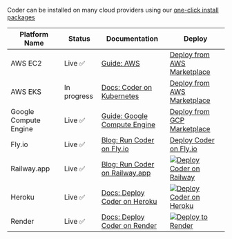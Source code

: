 Coder can be installed on many cloud providers using our
[one-click install packages](https://github.com/coder/packages)

| Platform Name         | Status      | Documentation                                                                                | Deploy                                                                                                                                         |
| --------------------- | ----------- | -------------------------------------------------------------------------------------------- | ---------------------------------------------------------------------------------------------------------------------------------------------- |
| AWS EC2               | Live ✅     | [Guide: AWS](https://coder.com/docs/platforms/aws)                                 | [Deploy from AWS Marketplace](https://aws.amazon.com/marketplace/pp/prodview-5gxjyur2vc7rg?sr=0-2&ref_=beagle&applicationId=AWSMPContessa)     |
| AWS EKS               | In progress | [Docs: Coder on Kubernetes](https://coder.com/docs/install/kubernetes)             | [Deploy from AWS Marketplace](https://example.com)                                                                                             |
| Google Compute Engine | Live ✅     | [Guide: Google Compute Engine](https://coder.com/docs/platforms/gcp)               | [Deploy from GCP Marketplace](https://console.cloud.google.com/marketplace/product/coder-enterprise-market-public/coder-v2)                    |
| Fly.io                | Live ✅     | [Blog: Run Coder on Fly.io](https://coder.com/blog/remote-developer-environments-on-fly-io)  | [Deploy Coder on Fly.io](https://coder.com/blog/remote-developer-environments-on-fly-io)                                                       |
| Railway.app           | Live ✅     | [Blog: Run Coder on Railway.app](https://coder.com/blog/deploy-coder-on-railway-app)         | [![Deploy Coder on Railway](https://railway.app/button.svg)](https://railway.app/template/coder?referralCode=tfH8Uw)                           |
| Heroku                | Live ✅     | [Docs: Deploy Coder on Heroku](https://github.com/coder/packages/blob/main/heroku/README.md) | [![Deploy Coder on Heroku](https://www.herokucdn.com/deploy/button.svg)](https://heroku.com/deploy?template=https://github.com/coder/packages) |
| Render                | Live ✅     | [Docs: Deploy Coder on Render](https://github.com/coder/packages/blob/main/render/README.md) | [![Deploy to Render](https://render.com/images/deploy-to-render-button.svg)](https://render.com/deploy?repo=https://github.com/coder/packages) |

